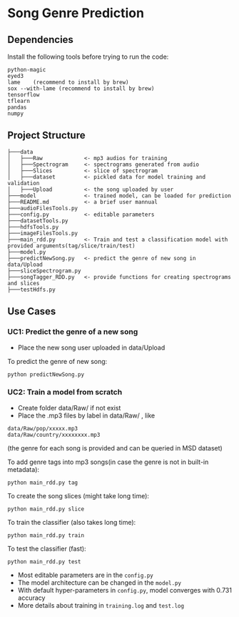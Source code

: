 # Song Genre Prediction

## Dependencies ##
Install the following tools before trying to run the code:

```
python-magic
eyed3
lame    (recommend to install by brew)
sox --with-lame (recommend to install by brew)
tensorflow
tflearn
pandas
numpy
```

## Project Structure ##
```
├───data               
│   ├───Raw        		<- mp3 audios for training
│   ├───Spectrogram     <- spectrograms generated from audio
│   ├───Slices     		<- slice of spectrogram
│   ├───dataset			<- pickled data for model training and validation
│   ├───Upload			<- the song uploaded by user	
├───model               <- trained model, can be loaded for prediction
├───README.md           <- a brief user mannual    
├───audioFilesTools.py                 
├───config.py			<- editable parameters 
├───datasetTools.py
├───hdfsTools.py
├───imageFilesTools.py
├───main_rdd.py         <- Train and test a classification model with provided arguments(tag/slice/train/test)				
├───model.py
├───predictNewSong.py	<- predict the genre of new song in data/Upload 
├───sliceSpectrogram.py
├───songTagger_RDD.py   <- provide functions for creating spectrograms and slices
├───testHdfs.py
```


## Use Cases


### UC1: Predict the genre of a new song
- Place the new song user uploaded in data/Upload

To predict the genre of new song:
```
python predictNewSong.py
```

### UC2: Train a model from scratch
- Create folder data/Raw/ if not exist
- Place the .mp3 files by label in data/Raw/ , like

```
data/Raw/pop/xxxxx.mp3
data/Raw/country/xxxxxxxx.mp3
```
(the genre for each song is provided and can be queried in MSD dataset)


To add genre tags into mp3 songs(in case the genre is not in built-in metadata):

```
python main_rdd.py tag
```


To create the song slices (might take long time):

```
python main_rdd.py slice
```

To train the classifier (also takes long time):

```
python main_rdd.py train
```

To test the classifier (fast):

```
python main_rdd.py test
```

- Most editable parameters are in the `config.py` 
- The model architecture can be changed in the `model.py` 
- With default hyper-parameters in `config.py`, model converges with 0.731 accuracy
- More details about training in `training.log` and `test.log`

